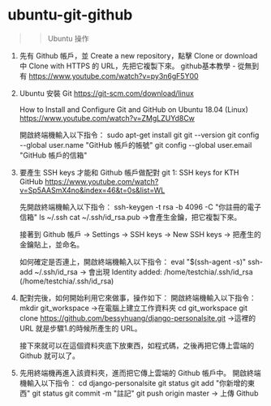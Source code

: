 # ubuntu-git-github

>>  Ubuntu 操作

1. 先有 Github 帳戶，並 Create a new repository，點擊 Clone or download 中 Clone with HTTPS 的 URL，先把它複製下來。
      github基本教學 - 從無到有
      https://www.youtube.com/watch?v=py3n6gF5Y00


2. Ubuntu 安裝 Git 
      https://git-scm.com/download/linux
      
      How to Install and Configure Git and GitHub on Ubuntu 18.04 (Linux)
      https://www.youtube.com/watch?v=ZMgLZUYd8Cw
   
   開啟終端機輸入以下指令：
      sudo apt-get install git
      git --version
      git config --global user.name "GitHub 帳戶的帳號"
      git config --global user.email "GitHub 帳戶的信箱"


3. 要產生 SSH keys 才能和 Github 帳戶做配對
      git 1: SSH keys for KTH GitHub
      https://www.youtube.com/watch?v=Sp5AASmX4no&index=46&t=0s&list=WL
  
    先開啟終端機輸入以下指令：
      ssh-keygen -t rsa -b 4096 -C "你註冊的電子信箱"
      ls  ~/.ssh
      cat ~/.ssh/id_rsa.pub           ->會產生金鑰，把它複製下來。
  
    接著到 Github 帳戶 -> Settings -> SSH keys -> New SSH keys -> 把產生的金鑰貼上，並命名。
  
    如何確定是否連上，開啟終端機輸入以下指令：
      eval "$(ssh-agent -s)"
      ssh-add ~/.ssh/id_rsa       ->  會出現 Identity added: /home/testchia/.ssh/id_rsa (/home/testchia/.ssh/id_rsa)

4. 配對完後，如何開始利用它來做事，操作如下：
      開啟終端機輸入以下指令：
            mkdir git_workspace     ->在電腦上建立工作資料夾
            cd git_workspace
            git clone https://github.com/bessyhuang/django-personalsite.git   ->這裡的 URL 就是步驟1.的時候所產生的 URL。
            
      接下來就可以在這個資料夾底下放東西，如程式碼，之後再把它傳上雲端的 Github 就可以了。

5. 先用終端機再進入該資料夾，進而把它傳上雲端的 Github 帳戶中。
      開啟終端機輸入以下指令：
            cd django-personalsite
            git status
            git add "你新增的東西"
            git status
            git commit -m "註記"
            git push origin master     -> 上傳 Github 
  
